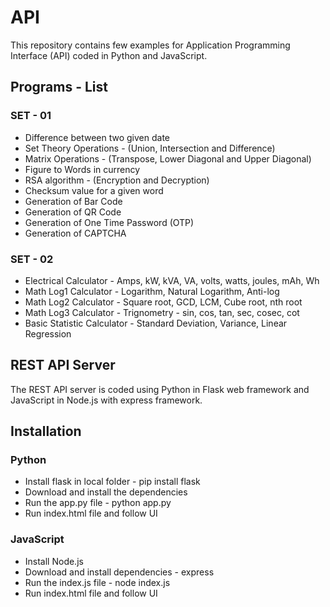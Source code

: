 # API
This repository contains few examples for Application Programming Interface (API) coded in Python and JavaScript.

## Programs - List
### SET - 01
* Difference between two given date
* Set Theory Operations - (Union, Intersection and Difference)
* Matrix Operations - (Transpose, Lower Diagonal and Upper Diagonal)
* Figure to Words in currency
* RSA algorithm - (Encryption and Decryption)
* Checksum value for a given word
* Generation of Bar Code
* Generation of QR Code
* Generation of One Time Password (OTP)
* Generation of CAPTCHA

### SET - 02
* Electrical Calculator - Amps, kW, kVA, VA, volts, watts, joules, mAh, Wh
* Math Log1 Calculator - Logarithm, Natural Logarithm, Anti-log
* Math Log2 Calculator - Square root, GCD, LCM, Cube root, nth root
* Math Log3 Calculator - Trignometry - sin, cos, tan, sec, cosec, cot
* Basic Statistic Calculator - Standard Deviation, Variance, Linear Regression

## REST API Server
The REST API server is coded using Python in Flask web framework and JavaScript in Node.js with express framework.

## Installation
### Python
* Install flask in local folder - pip install flask
* Download and install the dependencies
* Run the app.py file - python app.py
* Run index.html file and follow UI
### JavaScript
* Install Node.js 
* Download and install dependencies - express
* Run the index.js file - node index.js
* Run index.html file and follow UI
